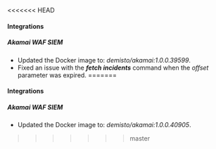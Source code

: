 <<<<<<< HEAD

#### Integrations
##### Akamai WAF SIEM
- Updated the Docker image to: *demisto/akamai:1.0.0.39599*.
- Fixed an issue with the ***fetch incidents*** command when the *offset* parameter was expired.
=======
#### Integrations
##### Akamai WAF SIEM
- Updated the Docker image to: *demisto/akamai:1.0.0.40905*.
>>>>>>> master
